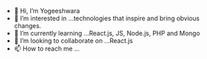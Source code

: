 - 👋 Hi, I’m Yogeeshwara
- 👀 I’m interested in ...technologies that inspire and bring obvious changes.
- 🌱 I’m currently learning ...React.js, JS, Node.js, PHP and Mongo
- 💞️ I’m looking to collaborate on ...React.js
- 📫 How to reach me ...

<!---
yogibangalore/yogibangalore is a ✨ special ✨ repository because its `README.md` (this file) appears on your GitHub profile.
You can click the Preview link to take a look at your changes.
--->
